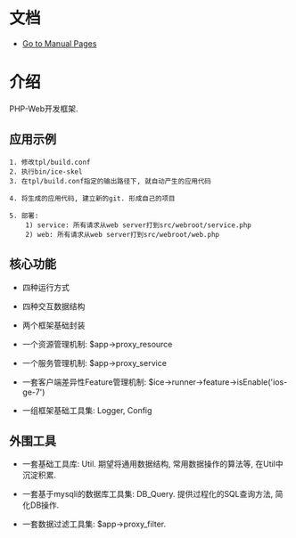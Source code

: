 #  文档

* [Go to Manual Pages](http://goosman-lei.github.io/ice/index.html)

# 介绍

PHP-Web开发框架.

##  应用示例

```
1. 修改tpl/build.conf
2. 执行bin/ice-skel
3. 在tpl/build.conf指定的输出路径下, 就自动产生的应用代码

4. 将生成的应用代码, 建立新的git. 形成自己的项目

5. 部署:
    1) service: 所有请求从web server打到src/webroot/service.php
    2) web: 所有请求从web server打到src/webroot/web.php
```

##  核心功能

* 四种运行方式
	
* 四种交互数据结构
	
* 两个框架基础封装
	
* 一个资源管理机制: $app->proxy_resource
	
* 一个服务管理机制: $app->proxy_service

* 一套客户端差异性Feature管理机制: $ice->runner->feature->isEnable('ios-ge-7')
	
* 一组框架基础工具集: Logger, Config
	
##  外围工具

* 一套基础工具库: Util. 期望将通用数据结构, 常用数据操作的算法等, 在Util中沉淀积累.
	
* 一套基于mysqli的数据库工具集: DB_Query. 提供过程化的SQL查询方法, 简化DB操作.
	
* 一套数据过滤工具集: $app->proxy_filter.

